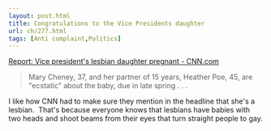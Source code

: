 ```yaml
---
layout: post.html
title: Congratulations to the Vice Presidents daughter
url: ch/277.html
tags: [Anti complaint,Politics]
---
```

[Report: Vice president's lesbian daughter pregnant - CNN.com](http://www.cnn.com/2006/POLITICS/12/06/cheney.daughters.ap/index.html?eref=rss_topstories)

> Mary Cheney, 37, and her partner of 15 years, Heather Poe, 45, are "ecstatic" about the baby, due in late spring . . .

I like how CNN had to make sure they mention in the headline that she's a lesbian.  That's because everyone knows that lesbians have babies with two heads and shoot beams from their eyes that turn straight people to gay.
